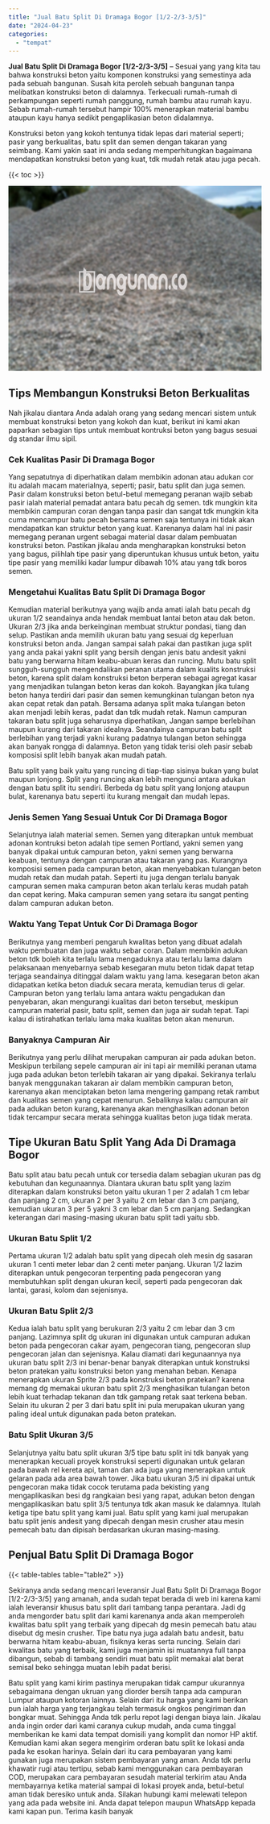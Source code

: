 ```yaml
---
title: "Jual Batu Split Di Dramaga Bogor [1/2-2/3-3/5]"
date: "2024-04-23"
categories: 
  - "tempat"
---
```


**Jual Batu Split Di Dramaga Bogor \[1/2-2/3-3/5\]** – Sesuai yang yang kita tau bahwa konstruksi beton yaitu komponen konstruksi yang semestinya ada pada sebuah bangunan. Susah kita peroleh sebuah bangunan tanpa melibatkan konstruksi beton di dalamnya. Terkecuali rumah-rumah di perkampungan seperti rumah panggung, rumah bambu atau rumah kayu. Sebab rumah-rumah tersebut hampir 100% menerapkan material bambu ataupun kayu hanya sedikit pengaplikasian beton didalamnya.

Konstruksi beton yang kokoh tentunya tidak lepas dari material seperti; pasir yang berkualitas, batu split dan semen dengan takaran yang seimbang. Kami yakin saat ini anda sedang memperhitungkan bagaimana mendapatkan konstruksi beton yang kuat, tdk mudah retak atau juga pecah.

{{< toc >}}

![Jual Batu Split Di Dramaga Bogor [1/2-2/3-3/5]](/images/jual-batu-split-02.png)

## Tips Membangun Konstruksi Beton Berkualitas

Nah jikalau diantara Anda adalah orang yang sedang mencari sistem untuk membuat konstruksi beton yang kokoh dan kuat, berikut ini kami akan paparkan sebagian tips untuk membuat kontruksi beton yang bagus sesuai dg standar ilmu sipil.

### Cek Kualitas Pasir Di Dramaga Bogor

Yang sepatutnya di diperhatikan dalam membikin adonan atau adukan cor itu adalah macam materialnya, seperti; pasir, batu split dan juga semen. Pasir dalam konstruksi beton betul-betul memegang peranan wajib sebab pasir ialah material pemadat antara batu pecah dg semen. tdk mungkin kita membikin campuran coran dengan tanpa pasir dan sangat tdk mungkin kita cuma mencampur batu pecah bersama semen saja tentunya ini tidak akan mendapatkan kan struktur beton yang kuat. Karenanya dalam hal ini pasir memegang peranan urgent sebagai material dasar dalam pembuatan konstruksi beton. Pastikan jikalau anda mengharapkan konstruksi beton yang bagus, pilihlah tipe pasir yang diperuntukan khusus untuk beton, yaitu tipe pasir yang memiliki kadar lumpur dibawah 10% atau yang tdk boros semen.

### Mengetahui Kualitas Batu Split Di Dramaga Bogor

Kemudian material berikutnya yang wajib anda amati ialah batu pecah dg ukuran 1/2 seandainya anda hendak membuat lantai beton atau dak beton. Ukuran 2/3 jika anda berkeinginan membuat struktur pondasi, tiang dan selup. Pastikan anda memilih ukuran batu yang sesuai dg keperluan konstruksi beton anda. Jangan sampai salah pakai dan pastikan juga split yang anda pakai yakni split yang bersih dengan jenis batu andesit yakni batu yang berwarna hitam keabu-abuan keras dan runcing. Mutu batu split sungguh-sungguh mengendalikan peranan utama dalam kualits konstruksi beton, karena split dalam konstruksi beton berperan sebagai agregat kasar yang menjadikan tulangan beton keras dan kokoh. Bayangkan jika tulang beton hanya terdiri dari pasir dan semen kemungkinan tulangan beton nya akan cepat retak dan patah. Bersama adanya split maka tulangan beton akan menjadi lebih keras, padat dan tdk mudah retak. Namun campuran takaran batu split juga seharusnya diperhatikan, Jangan sampe berlebihan maupun kurang dari takaran idealnya. Seandainya campuran batu split berlebihan yang terjadi yakni kurang padatnya tulangan beton sehingga akan banyak rongga di dalamnya. Beton yang tidak terisi oleh pasir sebab komposisi split lebih banyak akan mudah patah.

Batu split yang baik yaitu yang runcing di tiap-tiap sisinya bukan yang bulat maupun lonjong. Split yang runcing akan lebih mengunci antara adukan dengan batu split itu sendiri. Berbeda dg batu split yang lonjong ataupun bulat, karenanya batu seperti itu kurang mengait dan mudah lepas.

### Jenis Semen Yang Sesuai Untuk Cor Di Dramaga Bogor

Selanjutnya ialah material semen. Semen yang diterapkan untuk membuat adonan kontruksi beton adalah tipe semen Portland, yakni semen yang banyak dipakai untuk campuran beton, yakni semen yang berwarna keabuan, tentunya dengan campuran atau takaran yang pas. Kurangnya komposisi semen pada campuran beton, akan menyebabkan tulangan beton mudah retak dan mudah patah. Seperti itu juga dengan terlalu banyak campuran semen maka campuran beton akan terlalu keras mudah patah dan cepat kering. Maka campuran semen yang setara itu sangat penting dalam campuran adukan beton.

### Waktu Yang Tepat Untuk Cor Di Dramaga Bogor

Berikutnya yang memberi pengaruh kwalitas beton yang dibuat adalah waktu pembuatan dan juga waktu sebar coran. Dalam membikin adukan beton tdk boleh kita terlalu lama mengaduknya atau terlalu lama dalam pelaksanaan menyebarnya sebab kesegaran mutu beton tidak dapat tetap terjaga seandainya ditinggal dalam waktu yang lama. kesegaran beton akan didapatkan ketika beton diaduk secara merata, kemudian terus di gelar. Campuran beton yang terlalu lama antara waktu pengadukan dan penyebaran, akan mengurangi kualitas dari beton tersebut, meskipun campuran material pasir, batu split, semen dan juga air sudah tepat. Tapi kalau di istirahatkan terlalu lama maka kualitas beton akan menurun.

### Banyaknya Campuran Air

Berikutnya yang perlu dilihat merupakan campuran air pada adukan beton. Meskipun terbilang sepele campuran air ini tapi air memiliki peranan utama juga pada adukan beton terlebih takaran air yang dipakai. Sekiranya terlalu banyak menggunakan takaran air dalam membikin campuran beton, karenanya akan menciptakan beton lama mengering gampang retak rambut dan kualitas semen yang cepat menurun. Sebaliknya kalau campuran air pada adukan beton kurang, karenanya akan menghasilkan adonan beton tidak tercampur secara merata sehingga kualitas beton juga tidak merata.

## Tipe Ukuran Batu Split Yang Ada Di Dramaga Bogor

Batu split atau batu pecah untuk cor tersedia dalam sebagian ukuran pas dg kebutuhan dan kegunaannya. Diantara ukuran batu split yang lazim diterapkan dalam konstruksi beton yaitu ukuran 1 per 2 adalah 1 cm lebar dan panjang 2 cm, ukuran 2 per 3 yaitu 2 cm lebar dan 3 cm panjang, kemudian ukuran 3 per 5 yakni 3 cm lebar dan 5 cm panjang. Sedangkan keterangan dari masing-masing ukuran batu split tadi yaitu sbb.

### Ukuran Batu Split 1/2

Pertama ukuran 1/2 adalah batu split yang dipecah oleh mesin dg sasaran ukuran 1 centi meter lebar dan 2 centi meter panjang. Ukuran 1/2 lazim diterapkan untuk pengecoran terpenting pada pengecoran yang membutuhkan split dengan ukuran kecil, seperti pada pengecoran dak lantai, garasi, kolom dan sejenisnya.

### Ukuran Batu Split 2/3

Kedua ialah batu split yang berukuran 2/3 yaitu 2 cm lebar dan 3 cm panjang. Lazimnya split dg ukuran ini digunakan untuk campuran adukan beton pada pengecoran cakar ayam, pengecoran tiang, pengecoran slup pengecoran jalan dan sejenisnya. Kalau diamati dari kegunaannya nya ukuran batu split 2/3 ini benar-benar banyak diterapkan untuk konstruksi beton pratekan yaitu konstruksi beton yang menahan beban. Kenapa menerapkan ukuran Sprite 2/3 pada konstruksi beton pratekan? karena memang dg memakai ukuran batu split 2/3 menghasilkan tulangan beton lebih kuat terhadap tekanan dan tdk gampang retak saat terkena beban. Selain itu ukuran 2 per 3 dari batu split ini pula merupakan ukuran yang paling ideal untuk digunakan pada beton pratekan.

### Batu Split Ukuran 3/5

Selanjutnya yaitu batu split ukuran 3/5 tipe batu split ini tdk banyak yang menerapkan kecuali proyek konstruksi seperti digunakan untuk gelaran pada bawah rel kereta api, taman dan ada juga yang menerapkan untuk gelaran pada ada area bawah tower. Jika batu ukuran 3/5 ini dipakai untuk pengecoran maka tidak cocok terutama pada bekisting yang mengaplikasikan besi dg rangkaian besi yang rapat, adukan beton dengan mengaplikasikan batu split 3/5 tentunya tdk akan masuk ke dalamnya. Itulah ketiga tipe batu split yang kami jual. Batu split yang kami jual merupakan batu split jenis andesit yang dipecah dengan mesin crusher atau mesin pemecah batu dan dipisah berdasarkan ukuran masing-masing.

## Penjual Batu Split Di Dramaga Bogor

{{< table-tables table="table2" >}}

Sekiranya anda sedang mencari leveransir Jual Batu Split Di Dramaga Bogor \[1/2-2/3-3/5\] yang amanah, anda sudah tepat berada di web ini karena kami ialah leveransir khusus batu split dari tambang tanpa perantara. Jadi dg anda mengorder batu split dari kami karenanya anda akan memperoleh kwalitas batu split yang terbaik yang dipecah dg mesin pemecah batu atau disebut dg mesin crusher. Tipe batu nya juga adalah batu andesit, batu berwarna hitam keabu-abuan, fisiknya keras serta runcing. Selain dari kwalitas batu yang terbaik, kami juga menjamin isi muatannya full tanpa dibangun, sebab di tambang sendiri muat batu split memakai alat berat semisal beko sehingga muatan lebih padat berisi.

Batu split yang kami kirim pastinya merupakan tidak campur ukurannya sebagaimana dengan ukruan yang diorder bersih tanpa ada campuran Lumpur ataupun kotoran lainnya. Selain dari itu harga yang kami berikan pun ialah harga yang terjangkau telah termasuk ongkos pengiriman dan bongkar muat. Sehingga Anda tdk perlu repot lagi dengan biaya lain. Jikalau anda ingin order dari kami caranya cukup mudah, anda cuma tinggal memberikan ke kami data tempat domisili yang komplit dan nomor HP aktif. Kemudian kami akan segera mengirim orderan batu split ke lokasi anda pada ke esokan harinya. Selain dari itu cara pembayaran yang kami gunakan juga merupakan sistem pembayaran yang aman. Anda tdk perlu khawatir rugi atau tertipu, sebab kami menggunakan cara pembayaran COD, merupakan cara pembayaran sesudah material terkirim atau Anda membayarnya ketika material sampai di lokasi proyek anda, betul-betul aman tidak beresiko untuk anda. Silakan hubungi kami melewati telepon yang ada pada website ini. Anda dapat telepon maupun WhatsApp kepada kami kapan pun. Terima kasih banyak
